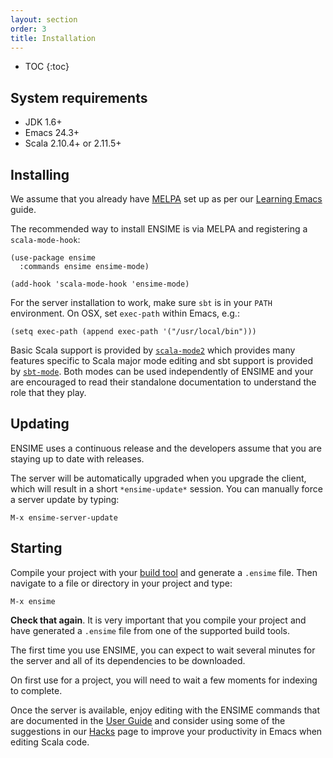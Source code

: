 ```yaml
---
layout: section
order: 3
title: Installation
---
```


- TOC
{:toc}


## System requirements

- JDK 1.6+
- Emacs 24.3+
- Scala 2.10.4+ or 2.11.5+


## Installing

We assume that you already have [MELPA](http://melpa.org) set up as per our [Learning Emacs](/editors/emacs/learning) guide.

The recommended way to install ENSIME is via MELPA and registering a `scala-mode-hook`:

```elisp
(use-package ensime
  :commands ensime ensime-mode)

(add-hook 'scala-mode-hook 'ensime-mode)
```

For the server installation to work, make sure `sbt` is in your `PATH` environment. On OSX, set `exec-path` within Emacs, e.g.:

```elisp
(setq exec-path (append exec-path '("/usr/local/bin")))
```

Basic Scala support is provided by [`scala-mode2`](/editors/emacs/scala-mode) which provides many features specific to Scala major mode editing and sbt support is provided by [`sbt-mode`](/editors/emacs/sbt-mode). Both modes can be used independently of ENSIME and your are encouraged to read their standalone documentation to understand the role that they play.


## Updating

ENSIME uses a continuous release and the developers assume that you are staying up to date with releases.

The server will be automatically upgraded when you upgrade the client, which will result in a short `*ensime-update*` session. You can manually force a server update by typing:

```
M-x ensime-server-update
```


## Starting

Compile your project with your [build tool](/build_tools) and generate a `.ensime` file. Then navigate to a file or directory in your project and type:

```
M-x ensime
```

**Check that again**. It is very important that you compile your project and have generated a `.ensime` file from one of the supported build tools.

The first time you use ENSIME, you can expect to wait several minutes for the server and all of its dependencies to be downloaded.

On first use for a project, you will need to wait a few moments for indexing to complete.

Once the server is available, enjoy editing with the ENSIME commands that are documented in the [User Guide](/editors/emacs/user_guide) and consider using some of the suggestions in our [Hacks](/editors/emacs/hacks) page to improve your productivity in Emacs when editing Scala code.
